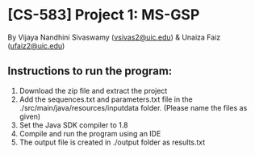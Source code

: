 # [CS-583] Project 1: MS-GSP
By Vijaya Nandhini Sivaswamy (vsivas2@uic.edu) & Unaiza Faiz (ufaiz2@uic.edu)

## Instructions to run the program:
1. Download the zip file and extract the project
2. Add the sequences.txt and parameters.txt file in the ./src/main/java/resources/inputdata folder. (Please name the files as given)
3. Set the Java SDK compiler to 1.8
4. Compile and run the program using an IDE
5. The output file is created in ./output folder as results.txt
